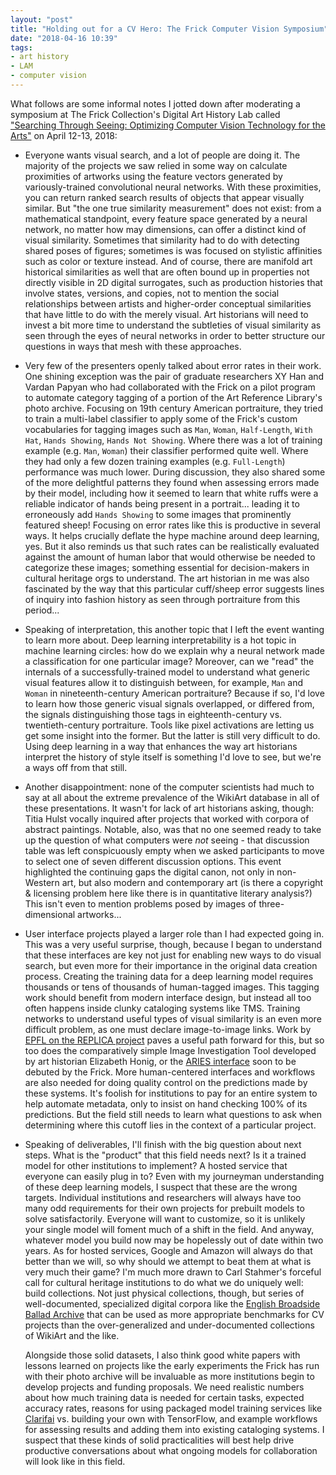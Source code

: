 ```yaml
---
layout: "post"
title: "Holding out for a CV Hero: The Frick Computer Vision Symposium"
date: "2018-04-16 10:39"
tags:
- art history
- LAM
- computer vision
---
```


What follows are some informal notes I jotted down after moderating a symposium at The Frick Collection's Digital Art History Lab called ["Searching Through Seeing: Optimizing Computer Vision Technology for the Arts"](https://livestream.com/accounts/7467025/events/8099540) on April 12-13, 2018:

- Everyone wants visual search, and a lot of people are doing it. 
The majority of the projects we saw relied in some way on calculate proximities of artworks using the feature vectors generated by variously-trained convolutional neural networks.
With these proximities, you can return ranked search results of objects that appear visually similar.
But "the one true similarity measurement" does not exist: from a mathematical standpoint, every feature space generated by a neural network, no matter how may dimensions, can offer a distinct kind of visual similarity.
Sometimes that similarity had to do with detecting shared poses of figures; sometimes is was focused on stylistic affinities such as color or texture instead.
And of course, there are manifold art historical similarities as well that are often bound up in properties not directly visible in 2D digital surrogates, such as production histories that involve states, versions, and copies, not to mention the social relationships between artists and higher-order conceptual similarities that have little to do with the merely visual.
Art historians will need to invest a bit more time to understand the subtleties of visual similarity as seen through the eyes of neural networks in order to better structure our questions in ways that mesh with these approaches.

- Very few of the presenters openly talked about error rates in their work.
One shining exception was the pair of graduate researchers XY Han and Vardan Papyan who had collaborated with the Frick on a pilot program to automate category tagging of a portion of the Art Reference Library's photo archive. 
Focusing on 19th century American portraiture, they tried to train a multi-label classifier to apply some of the Frick's custom vocabularies for tagging images such as `Man`, `Woman`, `Half-Length`, `With Hat`, `Hands Showing`, `Hands Not Showing`.
Where there was a lot of training example (e.g. `Man`, `Woman`) their classifier performed quite well.
Where they had only a few dozen training examples (e.g. `Full-Length`) performance was much lower.
During discussion, they also shared some of the more delightful patterns they found when assessing errors made by their model, including how it seemed to learn that white ruffs were a reliable indicator of hands being present in a portrait... leading it to erroneously add `Hands Showing` to some images that prominently featured sheep!
Focusing on error rates like this is productive in several ways.
It helps crucially deflate the hype machine around deep learning, yes.
But it also reminds us that such rates can be realistically evaluated against the amount of human labor that would otherwise be needed to categorize these images; something essential for decision-makers in cultural heritage orgs to understand.
The art historian in me was also fascinated by the way that this particular cuff/sheep error suggests lines of inquiry into fashion history as seen through portraiture from this period...

- Speaking of interpretation, this another topic that I left the event wanting to learn more about.
Deep learning interpretability is a hot topic in machine learning circles: how do we explain why a neural network made a classification for one particular image?
Moreover, can we "read" the internals of a successfully-trained model to understand what generic visual features allow it to distinguish between, for example, `Man` and `Woman` in nineteenth-century American portraiture?
Because if so, I'd love to learn how those generic visual signals overlapped, or differed from, the signals distinguishing those tags in eighteenth-century vs. twentieth-century portraiture.
Tools like pixel activations are letting us get some insight into the former.
But the latter is still very difficult to do.
Using deep learning in a way that enhances the way art historians interpret the history of style itself is something I'd love to see, but we're a ways off from that still.

- Another disappointment: none of the computer scientists had much to say at all about the extreme prevalence of the WikiArt database in all of these presentations.
It wasn't for lack of art historians asking, though: Titia Hulst vocally inquired after projects that worked with corpora of abstract paintings.
Notable, also, was that no one seemed ready to take up the question of what computers were _not_ seeing - that discussion table was left conspicuously empty when we asked participants to move to select one of seven different discussion options.
This event highlighted the continuing gaps the digital canon, not only in non-Western art, but also modern and contemporary art (is there a copyright & licensing problem here like there is in quantitative literary analysis?)
This isn't even to mention problems posed by images of three-dimensional artworks...

- User interface projects played a larger role than I had expected going in.
This was a very useful surprise, though, because I began to understand that these interfaces are key not just for enabling new ways to do visual search, but even more for their importance in the original data creation process.
Creating the training data for a deep learning model requires thousands or tens of thousands of human-tagged images.
This tagging work should benefit from modern interface design, but instead all too often happens inside clunky cataloging systems like TMS.
Training networks to understand useful types of visual similarity is an even more difficult problem, as one must declare image-to-image links.
Work by [EPFL on the REPLICA project](https://actu.epfl.ch/news/replica/) paves a useful path forward for this, but so too does the comparatively simple Image Investigation Tool developed by art historian Elizabeth Honig, or the [ARIES interface](https://www.frick.org/research/DAHL/projects) soon to be debuted by the Frick.
More human-centered interfaces and workflows are also needed for doing quality control on the predictions made by these systems.
It's foolish for institutions to pay for an entire system to help automate metadata, only to insist on hand checking 100% of its predictions.
But the field still needs to learn what questions to ask when determining where this cutoff lies in the context of a particular project.

- Speaking of deliverables, I'll finish with the big question about next steps.
What is the "product" that this field needs next? 
Is it a trained model for other institutions to implement?
A hosted service that everyone can easily plug in to?
Even with my journeyman understanding of these deep learning models, I suspect that these are the wrong targets.
Individual institutions and researchers will always have too many odd requirements for their own projects for prebuilt models to solve satisfactorily.
Everyone will want to customize, so it is unlikely your single model will foment much of a shift in the field.
And anyway, whatever model you build now may be hopelessly out of date within two years.
As for hosted services, Google and Amazon will always do that better than we will, so why should we attempt to beat them at what is very much their game?
I'm much more drawn to Carl Stahmer's forceful call for cultural heritage institutions to do what we do uniquely well: build collections.
Not just physical collections, though, but series of well-documented, specialized digital corpora like the [English Broadside Ballad Archive](https://ebba.english.ucsb.edu/) that can be used as more appropriate benchmarks for CV projects than the over-generalized and under-documented collections of WikiArt and the like.

  Alongside those solid datasets, I also think good white papers with lessons learned on projects like the early experiments the Frick has run with their photo archive will be invaluable as more institutions begin to develop projects and funding proposals.
We need realistic numbers about how much training data is needed for certain tasks, expected accuracy rates, reasons for using packaged model training services like [Clarifai](https://www.clarifai.com/) vs. building your own with TensorFlow, and example workflows for assessing results and adding them into existing cataloging systems.
I suspect that these kinds of solid practicalities will best help drive productive conversations about what ongoing models for collaboration will look like in this field.
